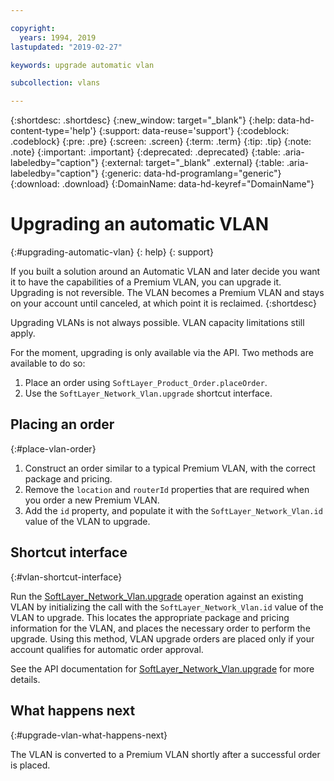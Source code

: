 ```yaml
---

copyright:
  years: 1994, 2019
lastupdated: "2019-02-27"

keywords: upgrade automatic vlan

subcollection: vlans

---
```


{:shortdesc: .shortdesc}
{:new_window: target="_blank"}
{:help: data-hd-content-type='help'}
{:support: data-reuse='support'}
{:codeblock: .codeblock}
{:pre: .pre}
{:screen: .screen}
{:term: .term}
{:tip: .tip}
{:note: .note}
{:important: .important}
{:deprecated: .deprecated}
{:table: .aria-labeledby="caption"}
{:external: target="_blank" .external}
{:table: .aria-labeledby="caption"}
{:generic: data-hd-programlang="generic"}
{:download: .download}
{:DomainName: data-hd-keyref="DomainName"}

# Upgrading an automatic VLAN
{:#upgrading-automatic-vlan}
{: help}
{: support}

If you built a solution around an Automatic VLAN and later decide you want it to have the capabilities of a Premium VLAN, you can upgrade it. Upgrading is not reversible. The VLAN becomes a Premium VLAN and stays on your account until canceled, at which point it is reclaimed.
{:shortdesc}

Upgrading VLANs is not always possible. VLAN capacity limitations still apply.

For the moment, upgrading is only available via the API. Two methods are available to do so:

  1. Place an order using `SoftLayer_Product_Order.placeOrder`.
  2. Use the `SoftLayer_Network_Vlan.upgrade` shortcut interface.

## Placing an order
{:#place-vlan-order}

  1. Construct an order similar to a typical Premium VLAN, with the correct package and pricing.
  1. Remove the `location` and `routerId` properties that are required when you order a new Premium VLAN.
  1. Add the `id` property, and populate it with the `SoftLayer_Network_Vlan.id` value of the VLAN to upgrade.

## Shortcut interface
{:#vlan-shortcut-interface}

Run the [SoftLayer_Network_Vlan.upgrade](https://softlayer.github.io/reference/services/SoftLayer_Network_Vlan/upgrade/) operation against an existing VLAN by initializing the call with the `SoftLayer_Network_Vlan.id` value of the VLAN to upgrade. This locates the appropriate package and pricing information for the VLAN, and places the necessary order to perform the upgrade. Using this method, VLAN upgrade orders are placed only if your account qualifies for automatic order approval.

See the API documentation for [SoftLayer_Network_Vlan.upgrade](https://softlayer.github.io/reference/services/SoftLayer_Network_Vlan/upgrade/) for more details.

## What happens next
{:#upgrade-vlan-what-happens-next}

The VLAN is converted to a Premium VLAN shortly after a successful order is placed.
